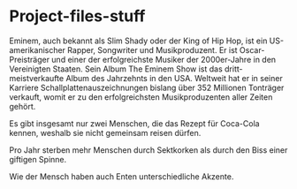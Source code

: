 # Project-files-stuff

Eminem, auch bekannt als Slim Shady oder der King of Hip Hop, ist ein US-amerikanischer Rapper, Songwriter und Musikproduzent. Er ist Oscar-Preisträger und einer der erfolgreichste Musiker der 2000er-Jahre in den Vereinigten Staaten. Sein Album The Eminem Show ist das dritt- meistverkaufte Album des Jahrzehnts in den USA. Weltweit hat er in seiner Karriere Schallplattenauszeichnungen bislang über 352 Millionen Tonträger verkauft, womit er zu den erfolgreichsten Musikproduzenten aller Zeiten gehört.

Es gibt insgesamt nur zwei Menschen, die das Rezept für Coca-Cola kennen, weshalb sie nicht gemeinsam reisen dürfen.

Pro Jahr sterben mehr Menschen durch Sektkorken als durch den Biss einer giftigen Spinne.

Wie der Mensch haben auch Enten unterschiedliche Akzente.
